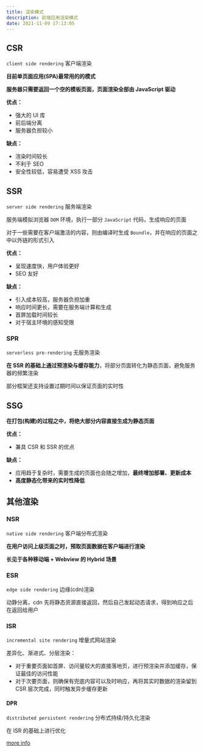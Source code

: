 ```yaml
---
title: 渲染模式
description: 前端应用渲染模式
date: 2021-11-09 17:13:05
---
```




## CSR

`client side rendering` 客户端渲染

**目前单页面应用(SPA)最常用的的模式**

**服务器只需要返回一个空的模板页面，页面渲染全部由 JavaScript 驱动**

**优点：**
  - 强大的 UI 库
  - 前后端分离
  - 服务器负担较小

**缺点：**
  - 渲染时间较长
  - 不利于 SEO
  - 安全性较低，容易遭受 XSS 攻击

## SSR

`server side rendering` 服务端渲染

服务端模拟浏览器 `DOM` 环境，执行一部分 `JavaScript` 代码，生成响应的页面

对于一些需要在客户端激活的内容，则由编译时生成 `Boundle`，并在响应的页面之中以外链的形式引入

**优点：**
  - 呈现速度快，用户体验更好
  - SEO 友好

**缺点：**
  - 引入成本较高，服务器负担加重
  - 响应时间更长，需要在服务端计算和生成
  - 首屏加载时间较长
  - 对于宿主环境的感知受限

### SPR

`serverless pre-rendering` 无服务渲染

**在 SSR 的基础上通过预渲染与缓存能力**，将部分页面转化为静态页面，避免服务器的频繁渲染

部分框架还支持设置过期时间以保证页面的实时性

## SSG

**在打包(构建)的过程之中，将绝大部分内容直接生成为静态页面**

**优点：**
  - 兼具 CSR 和 SSR 的优点

**缺点：**
  - 应用趋于复杂时，需要生成的页面也会随之增加，**最终增加部署、更新成本**
  - **高度静态化带来的实时性降低**

## 其他渲染

### NSR

`native side rendering` 客户端分布式渲染

**在用户访问上级页面之时，预取页面数据在客户端进行渲染**

**长见于各种移动端 + Webview 的 Hybrid 场景**

### ESR

`edge side rendering` 边缘(cdn)渲染

动静分离，cdn 先将静态资源直接返回，然后自己发起动态请求，得到响应之后在返回给用户

### ISR

`incremental site rendering` 增量式网站渲染

差异化、渐进式、分层渲染：
  - 对于重要页面如首屏、访问量较大的直接落地页，进行预渲染并添加缓存，保证最佳的访问性能
  - 对于次要页面，则确保有兜底内容可以及时响应，再将其实时数据的渲染留到 CSR 层次完成，同时触发异步缓存更新

#### DPR

`distributed persistent rendering` 分布式持续/持久化渲染

在 ISR 的基础上进行优化

[more info](https://mp.weixin.qq.com/s/JSbOdD6AmjgS_gmqeGnYmg)